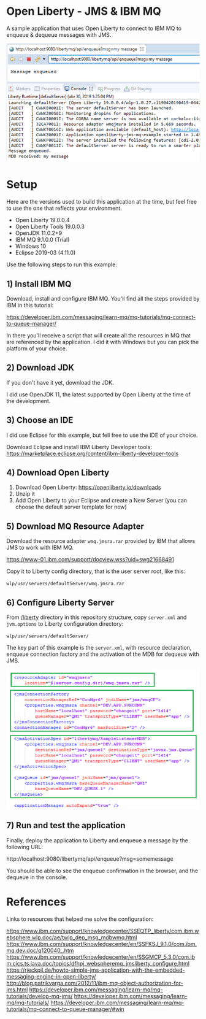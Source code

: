 # Open Liberty - JMS & IBM MQ

A sample application that uses Open Liberty to connect to IBM MQ to enqueue & dequeue messages with JMS.

<img src="./docs/working.png"/>

# Setup

Here are the versions used to build this application at the time, but feel free to use the one that reflects your environment.

* Open Liberty 19.0.0.4
* Open Liberty Tools 19.0.0.3
* OpenJDK 11.0.2+9
* IBM MQ 9.1.0.0 (Trial)
* Windows 10
* Eclipse 2019-03 (4.11.0)

Use the following steps to run this example:

## 1) Install IBM MQ

Download, install and configure IBM MQ. You'll find all the steps provided by IBM in this tutorial:

https://developer.ibm.com/messaging/learn-mq/mq-tutorials/mq-connect-to-queue-manager/

In there you'll receive a script that will create all the resources in MQ that are referenced by the application. I did it with Windows but you can pick the platform of your choice.

## 2) Download JDK

If you don't have it yet, download the JDK.

I did use OpenJDK 11, the latest supported by Open Liberty at the time of the development. 

## 3) Choose an IDE

I did use Eclipse for this example, but fell free to use the IDE of your choice.

Download Eclipse and install IBM Liberty Developer tools: https://marketplace.eclipse.org/content/ibm-liberty-developer-tools

## 4) Download Open Liberty

1. Download Open Liberty: https://openliberty.io/downloads
2. Unzip it
3. Add Open Liberty to your Eclipse and create a New Server (you can choose the default server template for now)

## 5) Download MQ Resource Adapter

Download the resource adapter `wmq.jmsra.rar` provided by IBM that allows JMS to work with IBM MQ.

https://www-01.ibm.com/support/docview.wss?uid=swg21668491

Copy it to Liberty config directory, that is the user server root, like this:

`wlp/usr/servers/defaultServer/wmq.jmsra.rar`


## 6) Configure Liberty Server

From [/liberty](/liberty) directory in this repository structure, copy `server.xml` and `jvm.options` to Liberty configuration directory:

`wlp/usr/servers/defaultServer/`

The key part of this example is the `server.xml`, with resource declaration, enqueue connection factory and the activation of the MDB for dequeue with JMS.

<img src="./docs/serverxml.png"/>

## 7) Run and test the application

Finally, deploy the application to Liberty and enqueue a message by the following URL:

http://localhost:9080/libertymq/api/enqueue?msg=somemessage

You should be able to see the enqueue confirmation in the browser, and the dequeue in the console.

# References

Links to resources that helped me solve the configuration:

https://www.ibm.com/support/knowledgecenter/SSEQTP_liberty/com.ibm.websphere.wlp.doc/ae/twlp_dep_msg_mdbwmq.html
https://www.ibm.com/support/knowledgecenter/en/SSFKSJ_9.1.0/com.ibm.mq.dev.doc/q120040_.htm
https://www.ibm.com/support/knowledgecenter/en/SSGMCP_5.3.0/com.ibm.cics.ts.java.doc/topics/dfhpj_webspheremq_jmsliberty_configure.html
https://rieckpil.de/howto-simple-jms-application-with-the-embedded-messaging-engine-in-open-liberty/
http://blog.patrikvarga.com/2012/11/ibm-mq-object-authorization-for-jms.html
https://developer.ibm.com/messaging/learn-mq/mq-tutorials/develop-mq-jms/
https://developer.ibm.com/messaging/learn-mq/mq-tutorials/
https://developer.ibm.com/messaging/learn-mq/mq-tutorials/mq-connect-to-queue-manager/#win
